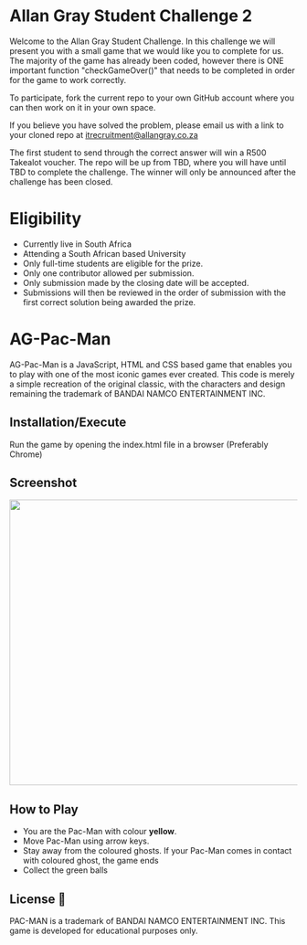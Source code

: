 # Allan Gray Student Challenge 2

Welcome to the Allan Gray Student Challenge. In this challenge we will present you with a small game that we would like you to complete for us. The majority of the game has already been coded, however there is ONE important function "checkGameOver()" that needs to be completed in order for the game to work correctly.

To participate, fork the current repo to your own GitHub account where you can then work on it in your own space. 

If you believe you have solved the problem, please email us with a link to your cloned repo at itrecruitment@allangray.co.za

The first student to send through the correct answer will win a R500 Takealot voucher. The repo will be up from TBD, where you will have until TBD to complete the challenge. The winner will only be announced after the challenge has been closed. 


# Eligibility

 - Currently live in South Africa
 - Attending a South African based University
 - Only full-time students are eligible for the prize. 
 - Only one contributor allowed per submission.
 - Only submission made by the closing date will be accepted.
 - Submissions will then be reviewed in the order of submission with the first correct solution being awarded the prize.
 

# AG-Pac-Man

AG-Pac-Man is a JavaScript, HTML and CSS based game that enables you to play with one of the most iconic games ever created. This code is merely a simple recreation of the original classic, with the characters and design remaining the trademark of BANDAI NAMCO ENTERTAINMENT INC.

## Installation/Execute

Run the game by opening the index.html file in a browser (Preferably Chrome)


## Screenshot

<img src="https://github.com/AllanGrayIT/StudentChallenge2/blob/main/Pac-Man_Image.PNG" width="600" height="500">


## How to Play

<ul>
<li>You are the Pac-Man with colour <b>yellow</b>.</li>
<li>Move Pac-Man using arrow keys.</li>
<li>Stay away from the coloured ghosts. If your Pac-Man comes in contact with coloured ghost, the game ends</li>
<li>Collect the green balls</li>
</ul>


## License :ledger:

PAC-MAN is a trademark of BANDAI NAMCO ENTERTAINMENT INC.
This game is developed for educational purposes only.